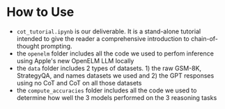 # How to Use
- `cot_tutorial.ipynb` is our deliverable. It is a stand-alone tutorial intended to give the reader a comprehensive introduction to chain-of-thought prompting.
- the `openelm` folder includes all the code we used to perfom inference using Apple's new OpenELM LLM locally
- the `data` folder includes 2 types of datasets. 1) the raw GSM-8K, StrategyQA, and names datasets we used and 2) the GPT responses using no CoT and CoT on all those datasets
- the `compute_accuracies` folder includes all the code we used to determine how well the 3 models performed on the 3 reasoning tasks
